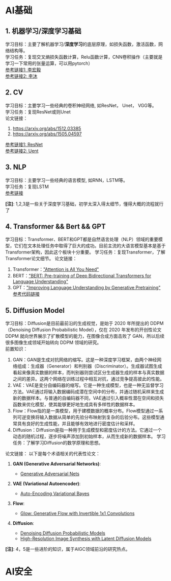 # AI基础
## 1. 机器学习/深度学习基础   
学习目标：主要了解机器学习/**深度学习**的底层原理，如损失函数，激活函数，网络结构等。  
学习任务：复现交叉熵损失函数计算，Relu函数计算，CNN卷积操作（主要就是学习一下常用的张量运算，可以用pytorch）  
[参考链接1: 李宏毅](https://www.bilibili.com/video/BV1ou411N7X3/?spm_id_from=333.337.search-card.all.click&vd_source=ee5d618c255e7677033d82f9c5a69af1)  
[参考链接2: 李沐](https://zh-v2.d2l.ai/)  
  
## 2. CV
学习目标：主要学习一些经典的卷积神经网络, 如ResNet， Unet， VGG等。   
学习任务：复现ResNet或则Unet  
论文链接：  
1. https://arxiv.org/abs/1512.03385
2. https://arxiv.org/abs/1505.04597
 
[参考链接1: ResNet](https://github.com/rishivar/Resnet-18)  
[参考链接2: Uent](https://github.com/milesial/Pytorch-UNet)

## 3. NLP
学习目标：主要学习一些经典的语言模型, 如RNN，LSTM等。   
学习任务：复现LSTM  
[参考链接](https://github.com/yangwohenmai/LSTM)

**[注]**: 1,2,3是一些关于深度学习基础，初学太深入得太细节，懂得大概的流程就行了

## 4. Transformer && Bert && GPT 
学习目标：Transformer、BERT和GPT都是自然语言处理（NLP）领域的重要模型，它们在文本处理任务中取得了巨大的成功。目前主流的大语言模型基本是基于Transformer架构，因此这个板块十分重要。
学习任务：复现Transformer，了解Transformer论文细节。
论文链接：
1. Transformer：["Attention is All You Need"](https://arxiv.org/abs/1706.03762)  
2. BERT：["BERT: Pre-training of Deep Bidirectional Transformers for Language Understanding"](https://arxiv.org/abs/1810.04805)  
3. GPT：["Improving Language Understanding by Generative Pretraining"](https://cdn.openai.com/research-covers/language-unsupervised/language_understanding_paper.pdf)  
[参考代码链接](https://github.com/Hlufies/Algorithm_Learning/tree/main/Code/Transformer)

## 5. Diffusion Model
学习目标：Diffusion是目前最前沿的生成视觉，是始于 2020 年所提出的 DDPM（Denoising Diffusion Probabilistic Model），仅在 2020 年发布的开创性论文 DDPM 就向世界展示了扩散模型的能力，在图像合成方面击败了 GAN，所以后续很多图像生成领域开始转向 DDPM 领域的研究。  
前置知识：
1. GAN：GAN是生成对抗网络的缩写。这是一种深度学习框架，由两个神经网络组成：生成器（Generator）和判别器（Discriminator）。生成器试图生成看起来像真实数据的样本，而判别器则尝试区分生成器生成的样本与真实数据之间的差异。这两个网络在训练过程中相互对抗，通过竞争提高彼此的性能。    
2. VAE：VAE是变分自编码器的缩写。它是一种生成模型，也是一种无监督学习方法。VAE通过将输入数据编码成潜在空间中的分布，并通过随机采样来生成新的数据样本。与普通的自编码器不同，VAE通过引入概率性潜在空间和损失函数来优化模型，使其能够更好地生成具有多样性的数据样本。  
3. Flow：Flow指的是一类模型，用于建模数据的概率分布。Flow模型通过一系列可逆变换将输入数据从简单的先验分布映射到复杂的后验分布。这些模型通常具有良好的生成性能，并且能够有效地进行密度估计和采样。
4. Diffusion：Diffusion是指一种用于生成模型和密度估计的方法。它通过一个动态的随机过程，逐步将噪声添加到初始样本，从而生成新的数据样本。
学习任务：了解学习Diffusion的数学原理和思想。  

论文链接：
以下是每个术语相关的代表性论文：

1. **GAN (Generative Adversarial Networks)**:
   - [Generative Adversarial Nets](https://arxiv.org/abs/1406.2661)
2. **VAE (Variational Autoencoder)**:
   - [Auto-Encoding Variational Bayes](https://arxiv.org/abs/1312.6114)
3. **Flow**:
   - [Glow: Generative Flow with Invertible 1x1 Convolutions](https://arxiv.org/abs/1807.03039)

4. **Diffusion**:
   - [Denoising Diffusion Probabilistic Models](https://arxiv.org/abs/2006.11239)
   - [High-Resolution Image Synthesis with Latent Diffusion Models](https://arxiv.org/abs/2112.10752)
 
**[注]**: 4，5是一些进阶的知识，属于AIGC领域前沿的研究热点。
# AI安全
